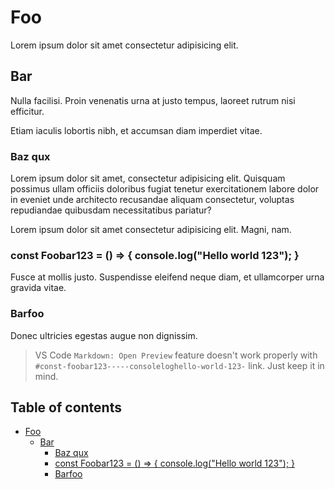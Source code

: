 # Foo

Lorem ipsum dolor sit amet consectetur adipisicing elit.

## Bar

Nulla facilisi. Proin venenatis urna at justo tempus, laoreet rutrum nisi efficitur.

Etiam iaculis lobortis nibh, et accumsan diam imperdiet vitae.

### Baz qux

Lorem ipsum dolor sit amet, consectetur adipisicing elit. Quisquam possimus ullam officiis doloribus fugiat tenetur exercitationem labore dolor in eveniet unde architecto recusandae aliquam consectetur, voluptas repudiandae quibusdam necessitatibus pariatur?

Lorem ipsum dolor sit amet consectetur adipisicing elit. Magni, nam.

### const Foobar123 = () => { console.log("Hello world 123"); }

Fusce at mollis justo. Suspendisse eleifend neque diam, et ullamcorper urna gravida vitae.

### Barfoo

Donec ultricies egestas augue non dignissim.

> VS Code `Markdown: Open Preview` feature doesn't work properly with `#const-foobar123-----consoleloghello-world-123-` link. Just keep it in mind.

## Table of contents

- [Foo](#foo)
  - [Bar](#bar)
    - [Baz qux](#baz-qux)
    - [const Foobar123 = () => { console.log("Hello world 123"); }](#const-foobar123-----consoleloghello-world-123-)
    - [Barfoo](#barfoo)
